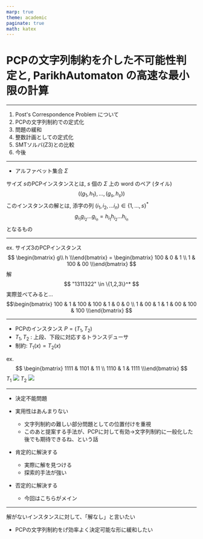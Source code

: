 ```yaml
---
marp: true
theme: academic
paginate: true
math: katex
---
```


<!-- _class: lead -->
# PCPの文字列制約を介した不可能性判定と, ParikhAutomaton の高速な最小限の計算
---

<!-- _header: 目次 -->

1. Post's Correspondence Problem について
1. PCPの文字列制約での定式化
1. 問題の緩和
1. 整数計画としての定式化
1. SMTソルバ(Z3)との比較
1. 今後

---
<!-- _header: Post's Correspondence Problem -->
- アルファベット集合 $\Sigma$

サイズ $s$のPCPインスタンスとは, $s$ 個の $\Sigma$ 上の word のペア (タイル) 
$$((g_1, h_1), \dots ,(g_s, h_s))$$
このインスタンスの解とは, 添字の列 $(i_1, i_2, \dots i_n) \in \{1,\dots, s\}^*$
$$g_{i_1}g_{i_2}\dots g_{i_n} = h_{i_1}h_{i_2}\dots h_{i_n}$$
となるもの

---
<!-- _header: Post's Correspondence Problem -->
ex. サイズ3のPCPインスタンス
$$ \begin{bmatrix} g\\ h \\\end{bmatrix} = \begin{bmatrix} 100 & 0 & 1 \\ 1 & 100 & 00 \\\end{bmatrix} $$
解
$$ "1311322" \in \{1,2,3\}^* $$
実際並べてみると...
$$\begin{bmatrix} 100 & 1 & 100 & 100 & 1 & 0 & 0 \\ 1 & 00 & 1 & 1 & 00 & 100 & 100 \\\end{bmatrix} $$

---
<!-- _header: 文字列制約問題としての定式化 -->
- PCPのインスタンス $P = (T_1, T_2)$
- $T_1, T_2$ : 上段、下段に対応するトランスデューサ
- 制約: $T_1(x) = T_2(x)$

ex.     
$$ \begin{bmatrix} 1111 & 1101 & 11 \\ 1110 & 1 & 1111 \\\end{bmatrix} $$
$T_1$ ![](dotSvg/t1.svg)   $T_2$ ![](dotSvg/t2.svg)

---
<!-- _header: Post's Correspondence Problem -->
- 決定不能問題
- 実用性はあんまりない
  - 文字列制約の難しい部分問題としての位置付けを重視
  - このあと提案する手法が、PCPに対して有効→文字列制約に一般化した後でも期待できるね、という話


- 肯定的に解決する
  - 実際に解を見つける
  - 探索的手法が強い
- 否定的に解決する
  - 今回はこちらがメイン

---
<!-- _header: PCP を否定的に解決する -->
解がないインスタンスに対して、「解なし」と言いたい
- PCPの文字列制約をげ効率よく決定可能な形に緩和したい

